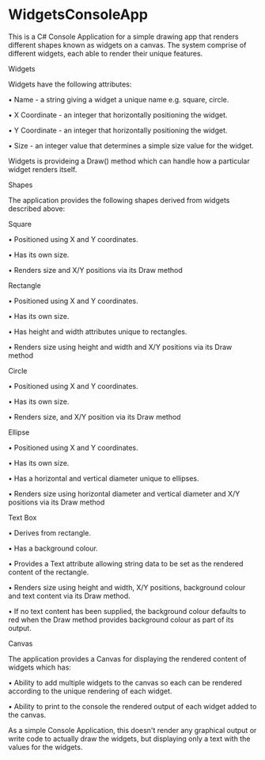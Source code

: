 # WidgetsConsoleApp

This is a C# Console Application for a simple drawing app that renders different shapes known as widgets on a canvas. The system comprise of different widgets, each able to render their unique features.

Widgets

Widgets have the following attributes:

•	Name - a string giving a widget a unique name e.g. square, circle.

•	X Coordinate - an integer that horizontally positioning the widget.

•	Y Coordinate - an integer that horizontally positioning the widget.

•	Size - an integer value that determines a simple size value for the widget.


Widgets is provideing a Draw() method which can handle how a particular widget renders itself. 


Shapes

The application provides the following shapes derived from widgets described above:

Square

•	Positioned using X and Y coordinates.

•	Has its own size.

•	Renders size and X/Y positions via its Draw method


Rectangle

•	Positioned using X and Y coordinates.

•	Has its own size.

•	Has height and width attributes unique to rectangles.

•	Renders size using height and width and X/Y positions via its Draw method


Circle

•	Positioned using X and Y coordinates.

•	Has its own size.

•	Renders size, and X/Y position via its Draw method


Ellipse

•	Positioned using X and Y coordinates.

•	Has its own size.

•	Has a horizontal and vertical diameter unique to ellipses.

•	Renders size using horizontal diameter and vertical diameter and X/Y positions via its Draw method


Text Box

•	Derives from rectangle.

•	Has a background colour.

•	Provides a Text attribute allowing string data to be set as the rendered content of the rectangle.

•	Renders size using height and width, X/Y positions, background colour and text content via its Draw method.

•	If no text content has been supplied, the background colour defaults to red when the Draw method provides background colour as part of its output.


Canvas

The application provides a Canvas for displaying the rendered content of widgets which has:

•	Ability to add multiple widgets to the canvas so each can be rendered according to the unique rendering of each widget.

•	Ability to print to the console the rendered output of each widget added to the canvas.


As a simple Console Application, this doesn't render any graphical output or write code to actually draw the widgets, but displaying only a text with the values for the widgets.
